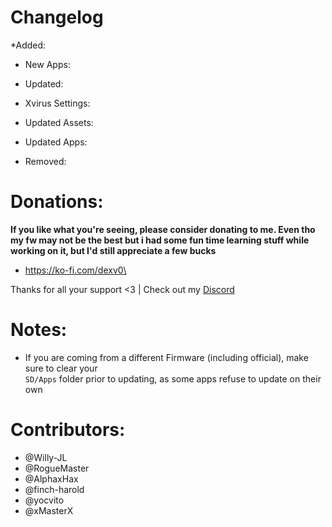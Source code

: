 <h1>Changelog</h1>

*Added:

* New Apps:

* Updated:

* Xvirus Settings:

* Updated Assets:

* Updated Apps:

* Removed:


# Donations: 
**If you like what you're seeing, please consider donating to me. Even tho my fw may not be the best but i had some fun time learning stuff while working on it, but I'd still appreciate a few bucks**
* https://ko-fi.com/dexv0\

Thanks for all your support <3 | Check out my [Discord](https://discord.gg/Dexvirus)


# Notes:
* If you are coming from a different Firmware (including official), make sure to clear your <br><code>SD/Apps</code> folder prior to updating, as some apps refuse to update on their own

# Contributors:
* @Willy-JL 
* @RogueMaster 
* @AlphaxHax 
* @finch-harold 
* @yocvito
* @xMasterX